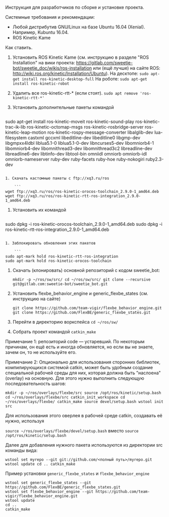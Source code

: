  
Инструкция для разработчиков по сборке и установке проекта.

Системные требования и рекомендации:
* Любой дистрибутив GNU/Linux на базе Ubuntu 16.04 (Xenial). Например, Kubuntu 16.04.
* ROS Kinetic Kame

Как ставить.

1. Установить ROS Kinetic Kame (см. инструкцию в разделе "ROS Installation" на вики проекта: https://gitlab.com/sweetie-bot/sweetie_doc/wikis/ros-installation или (ещё лучше) на сайте ROS: http://wiki.ros.org/kinetic/Installation/Ubuntu).
На десктопе:
`sudo apt-get install ros-kinetic-desktop-full`
На роботе:
`sudo apt-get install ros-kinetic-robot`

1. Удалить все ros-kinetic-rtt-* (если стоят).
`sudo apt remove 'ros-kinetic-rtt-*'`

1. Установить дополнительные пакеты командой

    ```
sudo apt-get install ros-kinetic-moveit ros-kinetic-sound-play ros-kinetic-trac-ik-lib ros-kinetic-octomap-msgs ros-kinetic-rosbridge-server ros-kinetic-leap-motion ros-kinetic-rospy-message-converter libalglib-dev lua-filesystem castxml gccxml libeditline-dev libeditline0 libgmp-dev libgmpxx4ldbl liblua5.1-0 liblua5.1-0-dev libncurses5-dev libomniorb4-1 libomniorb4-dev libomnithread3-dev libomnithread3c2 libreadline-dev libreadline6-dev libtinfo-dev libtool-bin omniidl omniorb omniorb-idl omniorb-nameserver ruby-dev ruby-facets ruby-hoe ruby-nokogiri ruby2.3-dev
```

1. Скачать кастомные пакеты с ftp://xq3.ru/ros

    ```
wget ftp://xq3.ru/ros/ros-kinetic-orocos-toolchain_2.9.0-1_amd64.deb
wget ftp://xq3.ru/ros/ros-kinetic-rtt-ros-integration_2.9.0-1_amd64.deb
```

1. Установить их командой 
    ```
sudo dpkg -i ros-kinetic-orocos-toolchain_2.9.0-1_amd64.deb
sudo dpkg -i ros-kinetic-rtt-ros-integration_2.9.0-1_amd64.deb
```

1. Заблокировать обновления этих пакетов

    ```
sudo apt-mark hold ros-kinetic-rtt-ros-integration
sudo apt-mark hold ros-kinetic-orocos-toolchain
```

1. Скачать (клонировать) основной репозиторий с кодом sweetie_bot:

    `mkdir -p ~/ros/sw/src/
cd ~/ros/sw/src/
git clone --recursive git@gitlab.com:sweetie-bot/sweetie_bot.git
`

1. Установить flexbe_behavior_engine и generic_flexbe_states (см. инструкцию на сайте)

    `git clone https://github.com/team-vigir/flexbe_behavior_engine.git
git clone https://github.com/FlexBE/generic_flexbe_states.git`

1. Перейти в директорию воркспейса
`cd ~/ros/sw/`

1. Собрать проект командой
`catkin_make`

Примечание 1: репозиторий code &mdash; устаревший. По некоторым причинам, он ещё есть и иногда обновляется, но если вы не знаете, зачем он, то не используйте его.

Примечание 2: Опционально для использования сторонних библиотек, компилирующихся системой catkin, может быть удобным создание специальной рабочей среды для них, которая должна быть "наслоена" (overlay) на основную. Для этого нужно выполнить следующую последовательность шагов:

`mkdir -p ~/ros/overlays/flexbe/src
source /opt/ros/kinetic/setup.bash
cd ~/ros/overlays/flexbe/src
catkin_init_workspace
cd ~/ros/overlays/flexbe/
catkin_make
source devel/setup.bash
wstool init src
`

Для использования этого оверлея в рабочей среде catkin, создавать её нужно, используя 

`source ~/ros/overlays/flexbe/devel/setup.bash`
вместо
`source /opt/ros/kinetic/setup.bash`

Далее для добавления нужного пакета используются из директории src команды вида:

`wstool set myrepo --git git://github.com/<полный путь>/myrepo.git
wstool update
cd ..
catkin_make
`

Пример установки `generic_flexbe_states` и `flexbe_behavior_engine`
```
wstool set generic_flexbe_states --git https://github.com/FlexBE/generic_flexbe_states.git
wstool set flexbe_behavior_engine --git https://github.com/team-vigir/flexbe_behavior_engine.git
wstool update
cd ..
catkin_make
```
